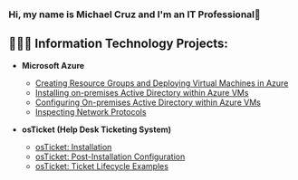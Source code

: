 ### Hi, my name is Michael Cruz and I'm an IT Professional👋
<h2>👩🏾‍💻 Information Technology Projects:</h2>

- <b>Microsoft Azure</b>
  - [Creating Resource Groups and Deploying Virtual Machines in Azure](https://github.com/MichaelCruzCC/Resource-Groups-and-VMs)
  - [Installing on-premises Active Directory within Azure VMs](https://github.com/MichaelCruzCC/Active-Directory-Installation)
  - [Configuring On-premises Active Directory within Azure VMs](https://github.com/AsiaPonder001/Active-Directory-Configuration/blob/main/README.md)
  - [Inspecting Network Protocols](https://github.com/AsiaPonder001/Azure-Networks-and-Protocols/blob/main/README.md)

- <b>osTicket (Help Desk Ticketing System)</b>
  - [osTicket: Installation](https://github.com/AsiaPonder001/osticket-prereqs)
  - [osTicket: Post-Installation Configuration](https://github.com/AsiaPonder001/osTicket-Post-Installation-Configuration)
  - [osTicket: Ticket Lifecycle Examples](https://github.com/AsiaPonder001/Ticket-Lifecycle-Examples)
<!--
**MichaelCruzCC/MichaelCruzCC** is a ✨ _special_ ✨ repository because its `README.md` (this file) appears on your GitHub profile.

Here are some ideas to get you started:

- 🔭 I’m currently working on ...
- 🌱 I’m currently learning ...
- 👯 I’m looking to collaborate on ...
- 🤔 I’m looking for help with ...
- 💬 Ask me about ...
- 📫 How to reach me: ...
- 😄 Pronouns: ...
- ⚡ Fun fact: ...
-->
